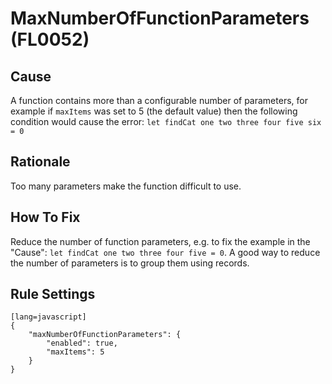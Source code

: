 # MaxNumberOfFunctionParameters (FL0052)

## Cause

A function contains more than a configurable number of parameters, for example if `maxItems` was set to 5 (the default value)
then the following condition would cause the error: `let findCat one two three four five six = 0`

## Rationale

Too many parameters make the function difficult to use.

## How To Fix

Reduce the number of function parameters, e.g. to fix the example in the "Cause": `let findCat one two three four five = 0`. A good way to reduce the number of parameters is to group them using records.

## Rule Settings

	[lang=javascript]
    {
        "maxNumberOfFunctionParameters": { 
            "enabled": true,
            "maxItems": 5
        }
    }